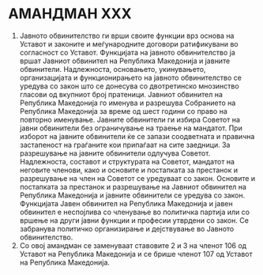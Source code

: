 # АМАНДМАН XXX

1. Јавното обвинителство ги врши своите функции врз основа на Уставот и законите и меѓународните договори ратификувани во согласност со Уставот.
Функцијата на јавното обвинителство ја вршат Јавниот обвинител на Република Македонија и јавните обвинители.
Надлежноста, основањето, укинувањето, организацијата и функционирањето на јавното обвинителство се уредува со закон што се донесува со двотретинско мнозинство гласови од вкупниот број пратеници.
Јавниот обвинител на Република Македонија го именува и разрешува Собранието на Република Македонија за време од шест години со право на повторно именување.
Јавните обвинители ги избира Советот на јавни обвинители без ограничување на траење на мандатот.
При изборот на јавните обвинители ќе се запази соодветната и правична застапеност на граѓаните кои припаѓаат на сите заедници.
За разрешување на јавните обвинители одлучува Советот.
Надлежноста, составот и структурата на Советот, мандатот на неговите членови, како и основите и постапката за престанок и разрешување на член на Советот се уредуваат со закон.
Основите и постапката за престанок и разрешување на Јавниот обвинител на Република Македонија и јавните обвинители се уредува со закон.
Функцијата Јавен обвинител на Република Македонија и јавен обвинител е неспојлива со членување во политичка партија или со вршење на други јавни функции и професии утврдени со закон.
Се забранува политичко организирање и дејствување во Јавното обвинителство.
2. Со овој амандман се заменуваат ставовите 2 и 3 на членот 106 од Уставот на Република Македонија и се брише членот 107 од Уставот на Република Македонија.
